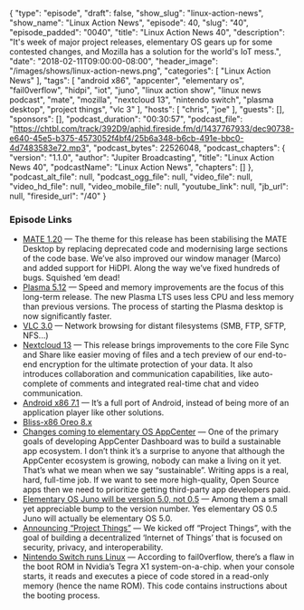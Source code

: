 {
  "type": "episode",
  "draft": false,
  "show_slug": "linux-action-news",
  "show_name": "Linux Action News",
  "episode": 40,
  "slug": "40",
  "episode_padded": "0040",
  "title": "Linux Action News 40",
  "description": "It's week of major project releases, elementary OS gears up for some contested changes, and Mozilla has a solution for the world's IoT mess.",
  "date": "2018-02-11T09:00:00-08:00",
  "header_image": "/images/shows/linux-action-news.png",
  "categories": [
    "Linux Action News"
  ],
  "tags": [
    "android x86",
    "appcenter",
    "elementary os",
    "fail0verflow",
    "hidpi",
    "iot",
    "juno",
    "linux action show",
    "linux news podcast",
    "mate",
    "mozilla",
    "nextcloud 13",
    "nintendo switch",
    "plasma desktop",
    "project things",
    "vlc 3"
  ],
  "hosts": [
    "chris",
    "joe"
  ],
  "guests": [],
  "sponsors": [],
  "podcast_duration": "00:30:57",
  "podcast_file": "https://chtbl.com/track/392D9/aphid.fireside.fm/d/1437767933/dec90738-e640-45e5-b375-4573052f4bf4/25b6a348-b6cb-491e-bbc0-4d7483583e72.mp3",
  "podcast_bytes": 22526048,
  "podcast_chapters": {
    "version": "1.1.0",
    "author": "Jupiter Broadcasting",
    "title": "Linux Action News 40",
    "podcastName": "Linux Action News",
    "chapters": []
  },
  "podcast_alt_file": null,
  "podcast_ogg_file": null,
  "video_file": null,
  "video_hd_file": null,
  "video_mobile_file": null,
  "youtube_link": null,
  "jb_url": null,
  "fireside_url": "/40"
}


### Episode Links

  * [MATE 1.20](https://mate-desktop.org/blog/2018-02-07-mate-1-20-released/ "MATE 1.20") — The theme for this release has been stabilising the MATE Desktop by replacing deprecated code and modernising large sections of the code base. We’ve also improved our window manager (Marco) and added support for HiDPI. Along the way we’ve fixed hundreds of bugs. Squished ‘em dead!
  * [Plasma 5.12](https://www.kde.org/announcements/plasma-5.12.0.php "Plasma 5.12") — Speed and memory improvements are the focus of this long-term release. The new Plasma LTS uses less CPU and less memory than previous versions. The process of starting the Plasma desktop is now significantly faster.
  * [VLC 3.0](https://www.videolan.org/vlc/releases/3.0.0.html "VLC 3.0") — Network browsing for distant filesystems (SMB, FTP, SFTP, NFS...) 
  * [Nextcloud 13](https://nextcloud.com/blog/nextcloud-13-brings-secure-file-sync-and-collaboration-to-the-next-level/ "Nextcloud 13") — This release brings improvements to the core File Sync and Share like easier moving of files and a tech preview of our end-to-end encryption for the ultimate protection of your data. It also introduces collaboration and communication capabilities, like auto-complete of comments and integrated real-time chat and video communication.
  * [Android x86 7.1](https://www.xda-developers.com/android-x86-android-7-1-nougat-desktop-pc/ "Android x86 7.1") — It’s a full port of Android, instead of being more of an application player like other solutions. 
  * [Bliss-x86 Oreo 8.x](https://forum.xda-developers.com/bliss-roms/bliss-roms-development/x86-bliss-x86-pc-s-t3534657 "Bliss-x86 Oreo 8.x")
  * [Changes coming to elementary OS AppCenter](https://medium.com/elementaryos/about-appcenter-payments-daa76a1a3b59 "Changes coming to elementary OS AppCenter") — One of the primary goals of developing AppCenter Dashboard was to build a sustainable app ecosystem. I don’t think it’s a surprise to anyone that although the AppCenter ecosystem is growing, nobody can make a living on it yet. That’s what we mean when we say “sustainable”. Writing apps is a real, hard, full-time job. If we want to see more high-quality, Open Source apps then we need to prioritize getting third-party app developers paid.
  * [Elementary OS Juno will be version 5.0, not 0.5](http://www.omgubuntu.co.uk/2018/02/elementary-os-juno-5-0 "Elementary OS Juno will be version 5.0, not 0.5") — Among them a small yet appreciable bump to the version number. Yes elementary OS 0.5 Juno will actually be elementary OS 5.0.
  * [Announcing “Project Things”](https://blog.mozilla.org/blog/2018/02/06/announcing-project-things-open-framework-connecting-devices-web/ "Announcing “Project Things”") — We kicked off “Project Things”, with the goal of building a decentralized ‘Internet of Things’ that is focused on security, privacy, and interoperability.
  * [Nintendo Switch runs Linux](https://techcrunch.com/2018/02/09/hacker-group-manages-to-run-linux-on-a-nintendo-switch/ "Nintendo Switch runs Linux") — According to fail0verflow, there’s a flaw in the boot ROM in Nvidia’s Tegra X1 system-on-a-chip. when your console starts, it reads and executes a piece of code stored in a read-only memory (hence the name ROM). This code contains instructions about the booting process.


